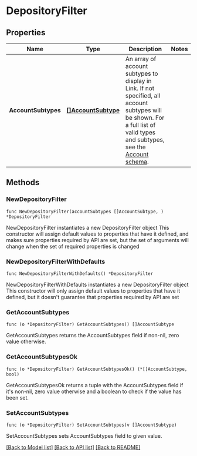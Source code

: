 # DepositoryFilter

## Properties

Name | Type | Description | Notes
------------ | ------------- | ------------- | -------------
**AccountSubtypes** | [**[]AccountSubtype**](AccountSubtype.md) | An array of account subtypes to display in Link. If not specified, all account subtypes will be shown. For a full list of valid types and subtypes, see the [Account schema](/docs/api/accounts#accounts-schema).  | 

## Methods

### NewDepositoryFilter

`func NewDepositoryFilter(accountSubtypes []AccountSubtype, ) *DepositoryFilter`

NewDepositoryFilter instantiates a new DepositoryFilter object
This constructor will assign default values to properties that have it defined,
and makes sure properties required by API are set, but the set of arguments
will change when the set of required properties is changed

### NewDepositoryFilterWithDefaults

`func NewDepositoryFilterWithDefaults() *DepositoryFilter`

NewDepositoryFilterWithDefaults instantiates a new DepositoryFilter object
This constructor will only assign default values to properties that have it defined,
but it doesn't guarantee that properties required by API are set

### GetAccountSubtypes

`func (o *DepositoryFilter) GetAccountSubtypes() []AccountSubtype`

GetAccountSubtypes returns the AccountSubtypes field if non-nil, zero value otherwise.

### GetAccountSubtypesOk

`func (o *DepositoryFilter) GetAccountSubtypesOk() (*[]AccountSubtype, bool)`

GetAccountSubtypesOk returns a tuple with the AccountSubtypes field if it's non-nil, zero value otherwise
and a boolean to check if the value has been set.

### SetAccountSubtypes

`func (o *DepositoryFilter) SetAccountSubtypes(v []AccountSubtype)`

SetAccountSubtypes sets AccountSubtypes field to given value.



[[Back to Model list]](../README.md#documentation-for-models) [[Back to API list]](../README.md#documentation-for-api-endpoints) [[Back to README]](../README.md)


